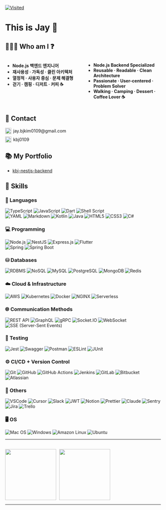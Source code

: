 [![Visited](https://myhits.vercel.app/api/hit/https%3A%2F%2Fmyhits.vercel.app?color=blue&label=Visited&size=small)](https://myhits.vercel.app)

# This is Jay 👋  


## 🧑🏻‍💻 Who am I ❓

<div style="display: flex; justify-content: space-between;">
  <div style="width: 48%;">
    <ul>
      <li><strong>Node.js 백엔드 엔지니어</strong></li>
      <li><strong>재사용성 · 가독성 · 클린 아키텍처</strong></li>
      <li><strong>열정적 · 사용자 중심 · 문제 해결형</strong></li>
      <li><strong>걷기 · 캠핑 · 디저트 · 커피 ☕</strong></li>
    </ul>
  </div>

  <div style="width: 48%;">
    <ul>
      <li><strong>Node.js Backend Specialized</strong></li>
      <li><strong>Reusable · Readable · Clean Architecture</strong></li>
      <li><strong>Passionate · User-centered · Problem Solver</strong></li>
      <li><strong>Walking · Camping · Dessert · Coffee Lover ☕</strong></li>
    </ul>
  </div>
</div>


## 💌 Contact
<div style="display: flex; flex-direction: column; gap: 8px;">
  <a href="mailto:jay.bjkim0109@gmail.com" style="display: flex; align-items: center; text-decoration: none; color: inherit;">
    <img src="https://img.icons8.com/color/28/gmail.png" alt="gmail" width="20" style="margin-right: 6px;"/>
    <span>jay.bjkim0109@gmail.com</span>
  </a>
  <a href="https://github.com/kbj0109" style="display: flex; align-items: center; text-decoration: none; color: inherit;">
    <img src="https://img.icons8.com/ios-glyphs/30/github.png" alt="github" width="20" style="margin-right: 6px;"/>
    <span>kbj0109</span>
  </a>
</div>




## 📚 My Portfolio
- [kbj-nestjs-backend](https://github.com/kbj0109/kbj-nestjs-backend)


## 💪 Skills

### 🤖 Languages
![TypeScript](https://img.shields.io/badge/-TypeScript-3178C6?logo=typescript&logoColor=fff&style=for-the-badge)
![JavaScript](https://img.shields.io/badge/-JavaScript-F7DF1E?logo=javascript&logoColor=000&style=for-the-badge)
![Dart](https://img.shields.io/badge/-Dart-0175C2?logo=dart&logoColor=fff&style=for-the-badge)
![Shell Script](https://img.shields.io/badge/-Shell_Script-121011?logo=gnu-bash&logoColor=fff&style=for-the-badge)  
![YAML](https://img.shields.io/badge/-YAML-CB171E?logo=yaml&logoColor=fff&style=for-the-badge)
![Markdown](https://img.shields.io/badge/-Markdown-000000?logo=markdown&logoColor=fff&style=for-the-badge)
![Kotlin](https://img.shields.io/badge/-Kotlin-7F52FF?logo=kotlin&logoColor=fff&style=for-the-badge)
![Java](https://img.shields.io/badge/-Java-007396?logo=java&logoColor=fff&style=for-the-badge)
![HTML5](https://img.shields.io/badge/-HTML5-E34F26?logo=html5&logoColor=fff&style=for-the-badge)
![CSS3](https://img.shields.io/badge/-CSS3-1572B6?logo=css3&logoColor=fff&style=for-the-badge)
![C#](https://img.shields.io/badge/-C%23-239120?logo=csharp&logoColor=fff&style=for-the-badge)


### 💻 Programming
![Node.js](https://img.shields.io/badge/-Node.js-339933?logo=node.js&logoColor=fff&style=for-the-badge)
![NestJS](https://img.shields.io/badge/-NestJS-E0234E?logo=nestjs&logoColor=fff&style=for-the-badge)
![Express.js](https://img.shields.io/badge/-Express.js-000000?logo=express&logoColor=fff&style=for-the-badge)
![Flutter](https://img.shields.io/badge/-Flutter-02569B?logo=flutter&logoColor=fff&style=for-the-badge)  
![Spring](https://img.shields.io/badge/-Spring-6DB33F?logo=spring&logoColor=fff&style=for-the-badge)
![Spring Boot](https://img.shields.io/badge/-Spring%20Boot-6DB33F?logo=springboot&logoColor=fff&style=for-the-badge)


### ⛁ Databases
![RDBMS](https://img.shields.io/badge/-RDBMS-4479A1?logo=rdbms&logoColor=fff&style=for-the-badge)
![NoSQL](https://img.shields.io/badge/-NoSQL-47A248?logo=nosql&logoColor=fff&style=for-the-badge)
![MySQL](https://img.shields.io/badge/-MySQL-4479A1?logo=mysql&logoColor=fff&style=for-the-badge)
![PostgreSQL](https://img.shields.io/badge/-PostgreSQL-4169E1?logo=postgresql&logoColor=fff&style=for-the-badge)
![MongoDB](https://img.shields.io/badge/-MongoDB-47A248?logo=mongodb&logoColor=fff&style=for-the-badge)
![Redis](https://img.shields.io/badge/-Redis-DC382D?logo=redis&logoColor=fff&style=for-the-badge)


### ☁️ Cloud & Infrastructure
![AWS](https://img.shields.io/badge/AWS-%23FF9900?logo=amazon-aws&logoColor=white&style=for-the-badge)
![Kubernetes](https://img.shields.io/badge/-Kubernetes-326CE5?logo=kubernetes&logoColor=fff&style=for-the-badge)
![Docker](https://img.shields.io/badge/-Docker-2496ED?logo=docker&logoColor=fff&style=for-the-badge)
![NGINX](https://img.shields.io/badge/-NGINX-009639?logo=nginx&logoColor=fff&style=for-the-badge)
![Serverless](https://img.shields.io/badge/-Serverless-FD5750?logo=serverless&logoColor=fff&style=for-the-badge)


### 🌐 Communication Methods
![REST API](https://img.shields.io/badge/REST%20API-005571?logo=fastapi&logoColor=fff&style=for-the-badge)
![GraphQL](https://img.shields.io/badge/GraphQL-E10098?logo=graphql&logoColor=fff&style=for-the-badge)
![gRPC](https://img.shields.io/badge/gRPC-4285F4?logo=google&logoColor=fff&style=for-the-badge)
![Socket.IO](https://img.shields.io/badge/Socket.IO-444444?logo=socketdotio&logoColor=fff&style=for-the-badge)
![WebSocket](https://img.shields.io/badge/WebSocket-0078D7?logo=websocket&logoColor=fff&style=for-the-badge)
![SSE (Server-Sent Events)](https://img.shields.io/badge/SSE%20(Server--Sent%20Events)-FF6B6B?logo=signal&logoColor=fff&style=for-the-badge)


### 🧪 Testing
![Jest](https://img.shields.io/badge/-Jest-C21325?logo=jest&logoColor=fff&style=for-the-badge)
![Swagger](https://img.shields.io/badge/-Swagger-85EA2D?logo=swagger&logoColor=000&style=for-the-badge)
![Postman](https://img.shields.io/badge/-Postman-FF6C37?logo=postman&logoColor=fff&style=for-the-badge)
![ESLint](https://img.shields.io/badge/-ESLint-4B32C3?logo=eslint&logoColor=fff&style=for-the-badge)
![JUnit](https://img.shields.io/badge/-JUnit-25A162?logo=junit5&logoColor=fff&style=for-the-badge)


### ⚙️ CI/CD + Version Control
![Git](https://img.shields.io/badge/-Git-F05032?logo=git&logoColor=fff&style=for-the-badge)
![GitHub](https://img.shields.io/badge/-GitHub-181717?logo=github&logoColor=fff&style=for-the-badge)
![GitHub Actions](https://img.shields.io/badge/-GitHub%20Actions-2088FF?logo=github-actions&logoColor=fff&style=for-the-badge)
![Jenkins](https://img.shields.io/badge/-Jenkins-D24939?logo=jenkins&logoColor=fff&style=for-the-badge)
![GitLab](https://img.shields.io/badge/-GitLab-FC6D26?logo=gitlab&logoColor=fff&style=for-the-badge)
![Bitbucket](https://img.shields.io/badge/-Bitbucket-0052CC?logo=bitbucket&logoColor=fff&style=for-the-badge)
![Atlassian](https://img.shields.io/badge/-Atlassian-0052CC?logo=atlassian&logoColor=fff&style=for-the-badge)



### 🧰 Others
![VSCode](https://img.shields.io/badge/-VSCode-007ACC?logo=visual-studio-code&logoColor=fff&style=for-the-badge)
![Cursor](https://img.shields.io/badge/-Cursor-000000?logo=cursor&logoColor=fff&style=for-the-badge)
![Slack](https://img.shields.io/badge/-Slack-4A154B?logo=slack&logoColor=fff&style=for-the-badge)
![JWT](https://img.shields.io/badge/-JWT-000000?logo=jsonwebtokens&logoColor=fff&style=for-the-badge)
![Notion](https://img.shields.io/badge/-Notion-000000?logo=notion&logoColor=fff&style=for-the-badge)
![Prettier](https://img.shields.io/badge/-Prettier-F7B93E?logo=prettier&logoColor=000&style=for-the-badge)
![Claude](https://img.shields.io/badge/-Claude-101828?logo=anthropic&logoColor=fff&style=for-the-badge)
![Sentry](https://img.shields.io/badge/-Sentry-362D59?logo=sentry&logoColor=fff&style=for-the-badge)
![Jira](https://img.shields.io/badge/-Jira-0052CC?logo=jira&logoColor=fff&style=for-the-badge)
![Trello](https://img.shields.io/badge/-Trello-0052CC?logo=trello&logoColor=fff&style=for-the-badge)



### 🖥️ OS
![Mac OS](https://img.shields.io/badge/-Mac%20OS-000000?logo=apple&logoColor=fff&style=for-the-badge)
![Windows](https://img.shields.io/badge/-Windows-0078D6?logo=windows&logoColor=fff&style=for-the-badge)
![Amazon Linux](https://img.shields.io/badge/-Amazon%20Linux-FF9900?logo=amazonaws&logoColor=fff&style=for-the-badge)
![Ubuntu](https://img.shields.io/badge/-Ubuntu-E95420?logo=ubuntu&logoColor=fff&style=for-the-badge)


---
<!-- ![Top Langs](https://github-readme-stats.vercel.app/api/top-langs/?username=kbj0109&layout=compact&size_weight=0.5&count_weight=0.5)

![My stats](https://github-readme-stats.vercel.app/api?username=kbj0109&show_icons=true&theme=transparent&hide_rank=true) -->

<br />

<div style="display: flex; gap: 10px;">
  <img src="https://github-readme-stats.vercel.app/api?username=kbj0109&show_icons=true&theme=transparent&hide_rank=true" height="165"/>
  <img src="https://github-readme-stats.vercel.app/api/top-langs/?username=kbj0109&layout=compact&size_weight=0.5&count_weight=0.5" height="165"/>
  <!-- <img src="https://github-readme-stats.vercel.app/api/wakatime?username=kbj0109&layout=compact&theme=transparent" height="165"/> -->
</div>

---
<!-- 
![WakaTime Stats](https://github-readme-stats.vercel.app/api/wakatime?username=kbj0109&layout=compact&theme=transparent) -->


<!-- https://veggie-garden.tistory.com/19 참고 -->